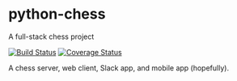 # python-chess
A full-stack chess project

[![Build Status](https://travis-ci.org/Rycieos/python-chess.svg?branch=master)](https://travis-ci.org/Rycieos/python-chess) [![Coverage Status](https://coveralls.io/repos/github/Rycieos/python-chess/badge.svg)](https://coveralls.io/github/Rycieos/python-chess)

A chess server, web client, Slack app, and mobile app (hopefully).
